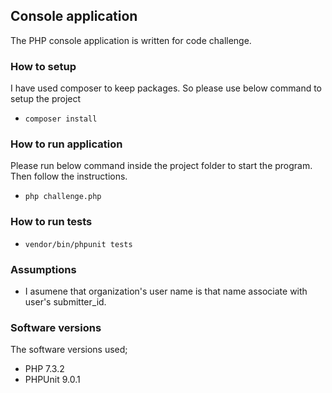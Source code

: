## Console application
The PHP console application is written for code challenge.

### How to setup

I have used composer to keep packages. So please use below command to setup the project
- ``composer install``
  

### How to run application

Please run below command inside the project folder to start the program. 
Then follow the instructions.

- ``php challenge.php``

### How to run tests

- ``vendor/bin/phpunit tests``


### Assumptions
- I asumene that organization's user name is that name associate with user's submitter_id.

### Software versions 
The software versions used;
- PHP 7.3.2
- PHPUnit 9.0.1
